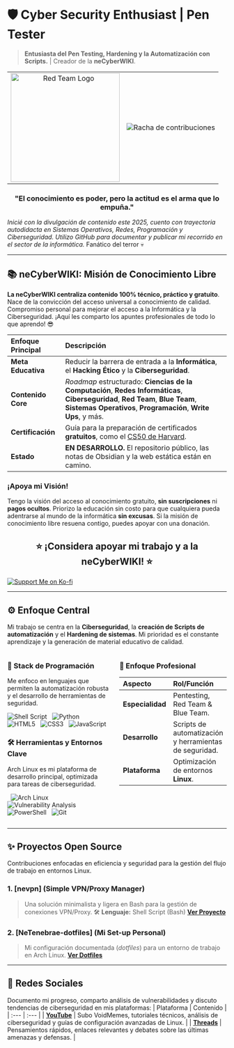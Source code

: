 # 🛡️ Cyber Security Enthusiast | Pen Tester
> **Entusiasta del Pen Testing, Hardening y la Automatización con Scripts.** | Creador de la **neCyberWIKI**.

<table align="center">
  <tr>
    <td align="center">
      <img src="https://i.postimg.cc/ZYMwtCnF/Untitled.jpg" alt="Red Team Logo" width="250" />
    </td>
    <td align="center">
      <img src="https://github-readme-stats.vercel.app/api?username=NeTenebraes&theme=dracula&show_icons=true&hide_border=false&count_private=true" alt="Racha de contribuciones" />
    </td>
  </tr>
</table>


<h3 align="center">"El conocimiento es poder, pero la actitud es el arma que lo empuña."</h3>

*Inicié con la divulgación de contenido este 2025, cuento con trayectoria autodidacta en Sistemas Operativos, Redes, Programación y Ciberseguridad. Utilizo GitHub para documentar y publicar mi recorrido en el sector de la informática.*
Fanático del terror 💀

---

## 📚 neCyberWIKI: Misión de Conocimiento Libre

**La neCyberWIKI centraliza contenido 100% técnico, práctico y gratuito**. Nace de la convicción del acceso universal a conocimiento de calidad.
Compromiso personal para mejorar el acceso a la Informática y la Ciberseguridad. ¡Aquí les comparto los apuntes profesionales de todo lo que aprendo! 😎

| Enfoque Principal | Descripción |
| :--- | :--- |
| **Meta Educativa** | Reducir la barrera de entrada a la **Informática**, el **Hacking Ético** y la **Ciberseguridad**. |
| **Contenido Core** | *Roadmap* estructurado: **Ciencias de la Computación**, **Redes Informáticas**, **Ciberseguridad**, **Red Team**, **Blue Team**, **Sistemas Operativos**, **Programación**, **Write Ups**, y más. |
| **Certificación** | Guía para la preparación de certificados **gratuitos**, como el [CS50 de Harvard](https://pll.harvard.edu/course/cs50-introduction-computer-science). |
| **Estado** | **EN DESARROLLO.** El repositorio público, las notas de Obsidian y la web estática están en camino. |

### ¡Apoya mi Visión!

Tengo la visión del acceso al conocimiento gratuito, **sin suscripciones** ni **pagos ocultos**. Priorizo la educación sin costo para que cualquiera pueda adentrarse al mundo de la informática **sin excusas**.
Si la misión de conocimiento libre resuena contigo, puedes apoyar con una donación.

 <h2 align="center">⭐ ¡Considera apoyar mi trabajo y a la neCyberWIKI! ⭐</h2>
 
[![Support Me on Ko-fi](https://cdn.prod.website-files.com/5c14e387dab576fe667689cf/670f5a02fcf48af59c591185_support_me_on_kofi_dark.png)](https://ko-fi.com/G2G15D68T)

---

## ⚙️ Enfoque Central

Mi trabajo se centra en la **Ciberseguridad**, la **creación de Scripts de automatización** y el **Hardening de sistemas**. Mi prioridad es el constante aprendizaje y la generación de material educativo de calidad.

<div style="display: flex; justify-content: space-between; align-items: flex-start;">

<div style="width: 50%;">

### 💾 Stack de Programación

Me enfoco en lenguajes que permiten la automatización robusta y el desarrollo de herramientas de seguridad.

<p>
  <img src="https://img.shields.io/badge/Shell%20Script-121011?style=for-the-badge&logo=gnu-bash&logoColor=white" alt="Shell Script"/>
  <img src="https://img.shields.io/badge/Python-3776AB?style=for-the-badge&logo=python&logoColor=white" alt="Python"/>
  <img src="https://img.shields.io/badge/HTML5-E34F26?style=for-the-badge&logo=html5&logoColor=white" alt="HTML5"/>
  <img src="https://img.shields.io/badge/CSS3-1572B6?style=for-the-badge&logo=css3&logoColor=white" alt="CSS3"/>
  <img src="https://img.shields.io/badge/JavaScript-F7DF1E?style=for-the-badge&logo=javascript&logoColor=black" alt="JavaScript"/>
</p>

### 🛠️ Herramientas y Entornos Clave

Arch Linux es mi plataforma de desarrollo principal, optimizada para tareas de ciberseguridad.

<p>
  <img src="https://img.shields.io/badge/Arch_Linux-1793D1?style=for-the-badge&logo=arch-linux&logoColor=white" alt="Arch Linux"/>
  <img src="https://img.shields.io/badge/Vulnerability%20Analysis-9A2500?style=for-the-badge&logo=wireshark&logoColor=white" alt="Vulnerability Analysis"/>
  <img src="https://img.shields.io/badge/PowerShell-5391FE?style=for-the-badge&logo=powershell&logoColor=white" alt="PowerShell"/>
  <img src="https://img.shields.io/badge/Git-F05032?style=for-the-badge&logo=git&logoColor=white" alt="Git"/>
</p>

</div>
<div style="width: 50%; padding-left: 20px;">

### 🎯 Enfoque Profesional

| Aspecto | Rol/Función |
| :--- | :--- |
| **Especialidad** | Pentesting, Red Team & Blue Team. |
| **Desarrollo** | Scripts de automatización y herramientas de seguridad. |
| **Plataforma** | Optimización de entornos **Linux**. |

</div>
</div>

---

## ✨ Proyectos Open Source

Contribuciones enfocadas en eficiencia y seguridad para la gestión del flujo de trabajo en entornos Linux.
### 1. [nevpn] (Simple VPN/Proxy Manager)
> Una solución minimalista y ligera en Bash para la gestión de conexiones VPN/Proxy.
> 🛠️ **Lenguaje:** Shell Script (Bash)
> [**Ver Proyecto**](https://github.com/Netenebraes/nevpn)

### 2. [NeTenebrae-dotfiles] (Mi Set-up Personal)
> Mi configuración documentada (*dotfiles*) para un entorno de trabajo en Arch Linux. 
> [**Ver Dotfiles**](https://github.com/Netenebraes/NeTenebrae-dotfiles)

---

## 🔗 Redes Sociales

Documento mi progreso, comparto análisis de vulnerabilidades y discuto tendencias de ciberseguridad en mis plataformas:
| Plataforma | Contenido |
| :--- | :--- |
| [**YouTube**](https://www.youtube.com/@NeTenebrae) | Subo VoidMemes, tutoriales técnicos, análisis de ciberseguridad y guías de configuración avanzadas de Linux. |
| [**Threads**](https://www.threads.com/@netenebrae) | Pensamientos rápidos, enlaces relevantes y debates sobre las últimas amenazas y defensas. |
